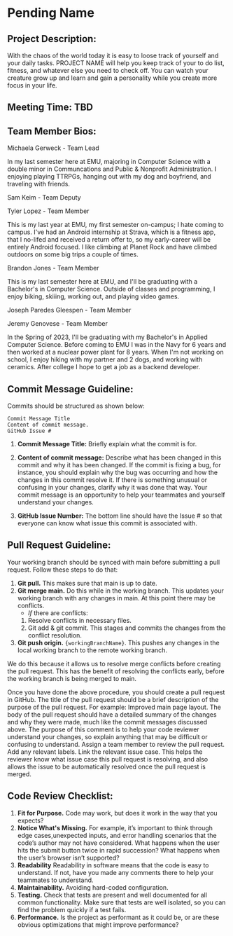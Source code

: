 
# Pending Name

## Project Description:
With the chaos of the world today it is easy to loose track of yourself and your daily tasks. PROJECT NAME will help you keep track of your to do list, fitness, and whatever else you need to check off. You can watch your creature grow up and learn and gain a personality while you create more focus in your life. 

## Meeting Time: TBD

## Team Member Bios:

Michaela Gerweck - Team Lead

In my last semester here at EMU, majoring in Computer Science with a double minor in Communcations and Public & Nonprofit Administration. I enjoying playing TTRPGs, hanging out with my dog and boyfriend, and traveling with friends. 

Sam Keim - Team Deputy

Tyler Lopez - Team Member

This is my last year at EMU, my first semester on-campus; I hate coming to campus. I've had an Android internship at Strava, which is a fitness app, that I no-lifed and received a return offer to, so my early-career will be entirely Android focused.
I like climbing at Planet Rock and have climbed outdoors on some big trips a couple of times.
 	
Brandon Jones - Team Member

This is my last semester here at EMU, and I'll be graduating with a Bachelor's in Computer Science. Outside of classes and programming, I enjoy biking, skiiing, working out, and playing video games.
	
Joseph Paredes Gleespen - Team Member

Jeremy Genovese - Team Member

In the Spring of 2023, I'll be graduating with my Bachelor's in Applied Computer Science. Before coming to EMU I was in the Navy for 6 years and then worked at a nuclear power plant for 8 years. When I'm not working on school, I enjoy hiking with my partner and 2 dogs, and working with ceramics. After college I hope to get a job as a backend developer.

## Commit Message Guideline:
Commits should be structured as shown below:

```
Commit Message Title
Content of commit message. 
GitHub Issue #
```

1. **Commit Message Title:** Briefly explain what the commit is for.

2. **Content of commit message:** Describe what has been changed in this commit and why it has been changed. 
If the commit is fixing a bug, for instance, you should explain why the bug was occurring and how the changes in this 
commit resolve it. If there is something unusual or confusing in your changes, clarify why it was done that way. 
Your commit message is an opportunity to help your teammates and yourself understand your changes.

3. **GitHub Issue Number:** The bottom line should have the Issue # so that everyone can know what issue this commit is associated with.


## Pull Request Guideline:
Your working branch should be synced with main before submitting a pull request. Follow these steps to do that:

1. **Git pull.** This makes sure that main is up to date.
2. **Git merge main.** Do this while in the working branch. This updates your working branch with any changes in main. At this point there may be conflicts.
    - *If* there are conflicts:
    1. Resolve conflicts in necessary files.
    2. Git add & git commit. This stages and commits the changes from the conflict resolution.
3. **Git push origin.** `{workingBranchName}`. This pushes any changes in the local working branch to the remote working branch.

We do this because it allows us to resolve merge conflicts before creating the pull request. This has the benefit of resolving the conflicts early, before the working branch is being merged to main.

Once you have done the above procedure, you should create a pull request in GitHub. The title of the pull request should be a brief description of the purpose of the pull request. For example: Improved main page layout. The body of the pull request should have a detailed summary of the changes and why they were made, much like the commit messages discussed above. The purpose of this comment is to help your code reviewer understand your changes, so explain anything that may be difficult or confusing to understand. Assign a team member to review the pull request. Add any relevant labels. Link the relevant issue case. This helps the reviewer know what issue case this pull request is resolving, and also allows the issue to be automatically resolved once the pull request is merged.

## Code Review Checklist:
1. **Fit for Purpose.** Code may work, but does it work in the way that you expects?
2. **Notice What's Missing.** For example, it’s important to think through edge cases,unexpected inputs, and error handling scenarios that the code’s author may not have considered. What happens when the user hits the submit button twice in rapid succession? What happens when the user’s browser isn’t supported?
3. **Readability** Readability in software means that the code is easy to understand. If not, have you made any comments there to help your teammates to understand.
4. **Maintainability.** Avoiding hard-coded configuration. 
5. **Testing.** Check that tests are present and well documented for all common functionality. Make sure that tests are well isolated, so you can find the problem quickly if a test fails. 
6. **Performance.** Is the project as performant as it could be, or are these obvious optimizations that might improve performance?
